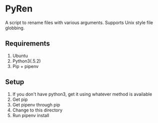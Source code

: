 # PyRen

A script to rename files with various arguments. Supports Unix style file globbing.

## Requirements
1. Ubuntu
2. Python3(.5.2)
3. Pip + pipenv

## Setup
1. If you don't have python3, get it using whatever method is available
2. Get pip
3. Get pipenv through pip
4. Change to this directory
5. Run pipenv install
